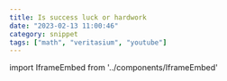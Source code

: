 ```yaml
---
title: Is success luck or hardwork
date: "2023-02-13 11:00:46"
category: snippet
tags: ["math", "veritasium", "youtube"]
---
```


import IframeEmbed from '../components/IframeEmbed'

<IframeEmbed src='https://www.youtube.com/embed/3LopI4YeC4I' />
